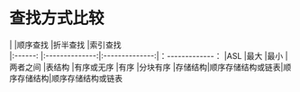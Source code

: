 # 查找方式比较

|       |顺序查找       |折半查找       |索引查找     
|:------: |:--------------:|:--------------:|：-------------：
|ASL    |最大           |最小          |两者之间
|表结构  |有序或无序     |有序          |分块有序
|存储结构|顺序存储结构或链表|顺序存储结构|顺序存储结构或链表
